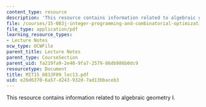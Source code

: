 ```yaml
---
content_type: resource
description: 'This resource contains information related to algebraic geometry I. '
file: /courses/15-083j-integer-programming-and-combinatorial-optimization-fall-2009/e26d63706a57d243932d7ad13bbaceb3_MIT15_083JF09_lec13.pdf
file_type: application/pdf
learning_resource_types:
- Lecture Notes
ocw_type: OCWFile
parent_title: Lecture Notes
parent_type: CourseSection
parent_uid: fa219fa9-2e40-9fa7-2579-86db986b0dc9
resourcetype: Document
title: MIT15_083JF09_lec13.pdf
uid: e26d6370-6a57-d243-932d-7ad13bbaceb3
---
```

This resource contains information related to algebraic geometry I. 

